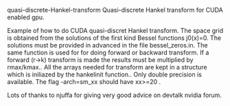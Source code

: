 quasi-discrete-Hankel-transform
Quasi-discrete Hankel transform for CUDA enabled gpu.

Example of how to do CUDA quasi-discret Hankel transform. The space grid is obtained from the solutions of the first kind Bessel functions j0(x)=0. The solutions must be provided in advanced in the file bessel_zeros.in. The same function is used for for doing forward or backward transform. If a forward (r->k) transform is made the results must be multiplied by rmax/kmax.. All the arrays needed for transform are kept in a structure which is iniliazed by the hankelinit function.. Only double precision is available. The flag -arch=sm_xx should have xx>=20 .

Lots of thanks to njuffa for giving very good advice on devtalk nvidia forum.
